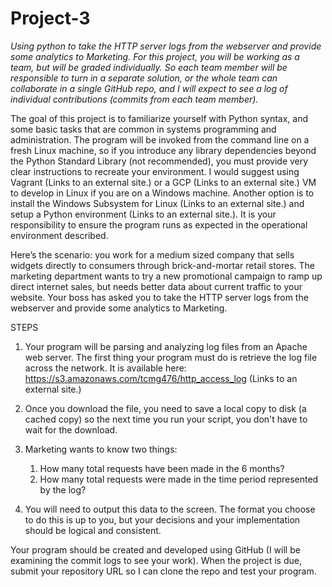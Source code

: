 # Project-3
*Using python to take the HTTP server logs from the webserver and provide some analytics to Marketing.
For this project, you will be working as a team, but will be graded individually. So each team member will be responsible to turn in a separate solution, or the whole team can collaborate in a single GitHub repo, and I will expect to see a log of individual contributions (commits from each team member).*

The goal of this project is to familiarize yourself with Python syntax, and some basic tasks that are common in systems programming and administration. The program will be invoked from the command line on a fresh Linux machine, so if you introduce any library dependencies beyond the Python Standard Library (not recommended), you must provide very clear instructions to recreate your environment. I would suggest using Vagrant (Links to an external site.) or a GCP (Links to an external site.) VM to develop in Linux if you are on a Windows machine. Another option is to install the Windows Subsystem for Linux (Links to an external site.) and setup a Python environment (Links to an external site.). It is your responsibility to ensure the program runs as expected in the operational environment described.

Here’s the scenario: you work for a medium sized company that sells widgets directly to consumers through brick-and-mortar retail stores. The marketing department wants to try a new promotional campaign to ramp up direct internet sales, but needs better data about current traffic to your website. Your boss has asked you to take the HTTP server logs from the webserver and provide some analytics to Marketing.

STEPS

1. Your program will be parsing and analyzing log files from an Apache web server. The first thing your program must do is retrieve the log file across the network. It is available here: https://s3.amazonaws.com/tcmg476/http_access_log (Links to an external site.)

2. Once you download the file, you need to save a local copy to disk (a cached copy) so the next time you run your script, you don't have to wait for the download.

3. Marketing wants to know two things:
   1. How many total requests have been made in the 6 months?
   2. How many total requests were made in the time period represented by the log?

4. You will need to output this data to the screen. The format you choose to do this is up to you, but your decisions and your implementation should be logical and consistent.

Your program should be created and developed using GitHub (I will be examining the commit logs to see your work). When the project is due, submit your repository URL so I can clone the repo and test your program. 
